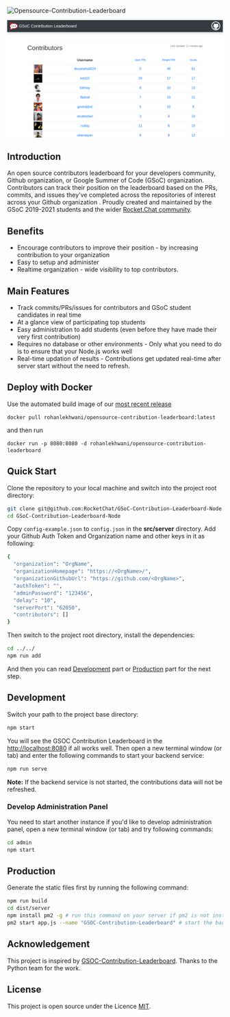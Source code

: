 ![Opensource-Contribution-Leaderboard](https://socialify.git.ci/RocketChat/Opensource-Contribution-Leaderboard/image?description=1&descriptionEditable=Open%20Source%20Contribution%20Tracking%20Leaderboard&language=1&theme=Light)

![](./docs/images/demo.png)

## Introduction

An open source contributors leaderboard for your developers community, Github organization, or Google Summer of Code (GSoC) organization. Contributors can track their position on the leaderboard based on the PRs, commits, and issues they've completed across the repositories of interest across your Github organization . Proudly created and maintained by the GSoC 2019-2021 students and the wider [Rocket.Chat community](https://github.com/RocketChat).

## Benefits
- Encourage contributors to improve their position - by increasing contribution to your organization
- Easy to setup and administer
- Realtime organization - wide visibility to top contributors.

## Main Features
- Track commits/PRs/issues for contributors and GSoC student candidates in real time
- At a glance view of participating top students
- Easy administration to add students (even before they have made their very first contribution)
- Requires no database or other environments - Only what you need to do is to ensure that your Node.js works well
- Real-time updation of results - Contributions get updated real-time after server start without the need to refresh.

## Deploy with Docker 

Use the automated build image of our [most recent release](https://hub.docker.com/r/rohanlekhwani/opensource-contribution-leaderboard)

```
docker pull rohanlekhwani/opensource-contribution-leaderboard:latest
```

and then run

```
docker run -p 8080:8080 -d rohanlekhwani/opensource-contribution-leaderboard
```

## Quick Start
Clone the repository to your local machine and switch into the project root directory:
````bash
git clone git@github.com:RocketChat/GSoC-Contribution-Leaderboard-Node.git
cd GSoC-Contribution-Leaderboard-Node
````
Copy `config-example.json` to `config.json` in the **src/server** directory. Add your Github Auth Token and Organization name and other keys in it as following:
````bash
{
  "organization": "OrgName",
  "organizationHomepage": "https://<OrgName>/",
  "organizationGithubUrl": "https://github.com/<OrgName>",
  "authToken": "",
  "adminPassword": "123456",
  "delay": "10",
  "serverPort": "62050",
  "contributors": []
}
````
Then switch to the project root directory, install the dependencies:
````bash
cd ../../
npm run add
````

And then you can read [Development](#development) part or [Production](#production) part for the next step.
## Development
Switch your path to the project base directory:
````bash
npm start
````
You will see the GSOC Contribution Leaderboard in the [http://localhost:8080](http://localhost:8080) if all works well. Then open a new terminal window (or tab) and enter the following commands to start your backend service:
````bash
npm run serve
````
**Note:** If the backend service is not started, the contributions data will not be refreshed.

### Develop Administration Panel
You need to start another instance if you'd like to develop administration panel, open a new terminal window (or tab) and try following commands:
````bash
cd admin
npm start
````

## Production
Generate the static files first by running the following command:
````bash
npm run build
cd dist/server
npm install pm2 -g # run this command on your server if pm2 is not installed.
pm2 start app.js --name "GSOC-Contribution-Leaderboard" # start the backend service
````

## Acknowledgement
This project is inspired by [GSOC-Contribution-Leaderboard](https://github.com/shubhsherl/GSoC-Contribution-Leaderboard/). Thanks to the Python team for the work.

## License
This project is open source under the Licence [MIT](./LICENSE).
